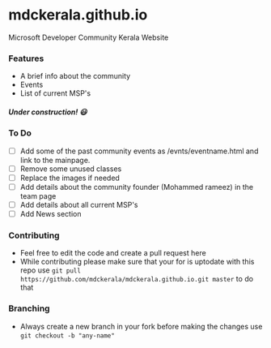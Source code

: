 # mdckerala.github.io
Microsoft Developer Community Kerala Website

### Features
* A brief info about the community
* Events
* List of current MSP's

##### Under construction! :smiley:

### To Do
- [ ] Add some of the past community events as /evnts/eventname.html and link to the mainpage. 
- [ ] Remove some unused classes
- [ ] Replace the images if needed
- [ ] Add details about the community founder (Mohammed rameez) in the team page
- [ ] Add details about all current MSP's
- [ ] Add News section

### Contributing
- Feel free to edit the code and create a pull request here
- While contributing please make sure that your for is uptodate with this repo use `git pull https://github.com/mdckerala/mdckerala.github.io.git master` to do that

### Branching
- Always create a new branch in your fork before making the changes use `git checkout -b "any-name"`
